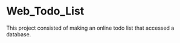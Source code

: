 Web_Todo_List
=============
This project consisted of making an online todo list that accessed a database.
